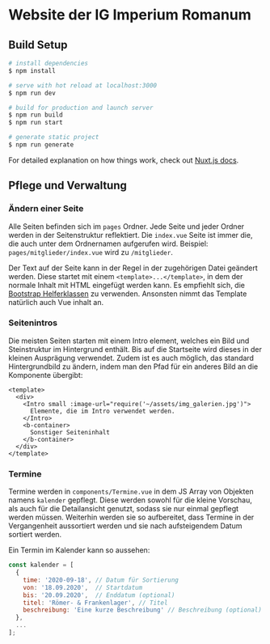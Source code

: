 # Website der IG Imperium Romanum

## Build Setup

```bash
# install dependencies
$ npm install

# serve with hot reload at localhost:3000
$ npm run dev

# build for production and launch server
$ npm run build
$ npm run start

# generate static project
$ npm run generate
```

For detailed explanation on how things work, check out [Nuxt.js docs](https://nuxtjs.org).

## Pflege und Verwaltung

### Ändern einer Seite

Alle Seiten befinden sich im `pages` Ordner. Jede Seite und jeder Ordner werden in der Seitenstruktur reflektiert. Die `index.vue` Seite ist immer die, die auch unter dem Ordnernamen aufgerufen wird.
Beispiel: `pages/mitglieder/index.vue` wird zu `/mitglieder`.

Der Text auf der Seite kann in der Regel in der zugehörigen Datei geändert werden. Diese startet mit einem `<template>...</template>`, in dem der normale Inhalt mit HTML eingefügt werden kann. Es empfiehlt sich, die [Bootstrap Helferklassen](https://getbootstrap.com/docs/4.4/utilities/position/) zu verwenden. Ansonsten nimmt das Template natürlich auch Vue inhalt an. 

### Seitenintros

Die meisten Seiten starten mit einem Intro element, welches ein Bild und Steinstruktur im Hintergrund enthält. Bis auf die Startseite wird dieses in der kleinen Ausprägung verwendet.
Zudem ist es auch möglich, das standard Hintergrundbild zu ändern, indem man den Pfad für ein anderes Bild an die Komponente übergibt:
```vue
<template>
  <div>
    <Intro small :image-url="require('~/assets/img_galerien.jpg')">
      Elemente, die im Intro verwendet werden.
    </Intro>
    <b-container>
      Sonstiger Seiteninhalt
    </b-container>
  </div>
</template>
```

### Termine

Termine werden in `components/Termine.vue` in dem JS Array von Objekten namens `kalender` gepflegt. Diese werden sowohl für die kleine Vorschau, als auch für die Detailansicht genutzt, sodass sie nur einmal gepflegt werden müssen. 
Weiterhin werden sie so aufbereitet, dass Termine in der Vergangenheit aussortiert werden und sie nach aufsteigendem Datum sortiert werden.

Ein Termin im Kalender kann so aussehen: 
```js
const kalender = [
  {
    time: '2020-09-18', // Datum für Sortierung
    von: '18.09.2020',  // Startdatum
    bis: '20.09.2020',  // Enddatum (optional)
    titel: 'Römer- & Frankenlager', // Titel
    beschreibung: 'Eine kurze Beschreibung' // Beschreibung (optional)
  },
  ...
];
```


